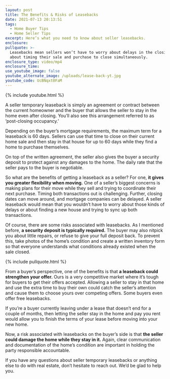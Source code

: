 ```yaml
---
layout: post
title: The Benefits & Risks of Leasebacks
date: 2021-07-13 20:13:51
tags:
  - Home Buyer Tips
  - Home Seller Tips
excerpt: Here’s what you need to know about seller leasebacks.
enclosure:
pullquote: >-
  Leasebacks mean sellers won’t have to worry about delays in the closing or
  about timing their sale and purchase to close simultaneously.
enclosure_type: video/mp4
enclosure_time:
use_youtube_image: false
youtube_alternate_image: /uploads/lease-back-yt.jpg
youtube_code: UcBNqxt0FaM
---
```

{% include youtube.html %}

A seller temporary leaseback is simply an agreement or contract between the current homeowner and the buyer that allows the seller to stay in the home even after closing. You’ll also see this arrangement referred to as ‘post-closing occupancy.’

Depending on the buyer’s mortgage requirements, the maximum term for a leaseback is 60 days. Sellers can use that time to close on their current home sale and then stay in that house for up to 60 days while they find a home to purchase themselves.&nbsp;

On top of the written agreement, the seller also gives the buyer a security deposit to protect against any damages to the home. The daily rate that the seller pays to the buyer is negotiable.

So what are the benefits of getting a leaseback as a seller? For one, **it gives you greater flexibility when moving.** One of a seller’s biggest concerns is making plans for their move while they sell and trying to coordinate their next purchase. Timing both transactions out is challenging. Further, closing dates can move around, and mortgage companies can be delayed. A seller leaseback would mean that you wouldn’t have to worry about those kinds of delays or about finding a new house and trying to sync up both transactions.&nbsp;

Of course, there are some risks associated with leasebacks. As I mentioned before, **a security deposit is typically required.** The buyer may also nitpick you about little repairs, or refuse to give your full deposit back. To prevent this, take photos of the home’s condition and create a written inventory form so that everyone understands what conditions already existed when the sale closed.

{% include pullquote.html %}

From a buyer’s perspective, one of the benefits is that **a leaseback could strengthen your offer.** Ours is a very competitive market where it’s tough for buyers to get their offers accepted. Allowing a seller to stay in that home and use the extra time to buy their own could catch the seller’s attention and cause them to choose yours over competing offers. Some buyers even offer free leasebacks.

If you’re a buyer currently leaving under a lease that doesn’t end for a couple of months, then letting the seller stay in the home and pay you rent would allow you to finish the terms of your lease before moving into your new home.

Now, a risk associated with leasebacks on the buyer’s side is that **the seller could damage the home while they stay in it.** Again, clear communication and documentation of the home’s condition are important in holding the party responsible accountable.

If you have any questions about seller temporary leasebacks or anything else to do with real estate, don’t hesitate to reach out. We’d be glad to help you.

